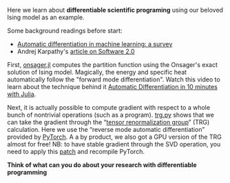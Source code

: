 Here we learn about **differentiable scientific programing** using our beloved Ising model as an example. 

Some background readings before start:

- [Automatic differentiation in machine learning: a survey](https://arxiv.org/abs/1502.05767)
- Andrej Karpathy's [article on Software 2.0](https://medium.com/@karpathy/software-2-0-a64152b37c35)

First, [onsager.jl](https://github.com/wangleiphy/DL4CSRC/blob/master/2-ising/onsager.jl) computes the partition function using the Onsager's exact solution of Ising model. Magically, the energy and specific heat automatically follow the "forward mode differentiation". Watch this video to learn about the technique behind it [Automatic Differentiation in 10 minutes with Julia](https://www.youtube.com/watch?v=vAp6nUMrKYg). 

Next, it is actually possible to compute gradient with respect to a whole bunch of nontrivial operations (such as a program).  [trg.py](https://github.com/wangleiphy/DL4CSRC/blob/master/2-ising/trg.py) shows that we can take the gradient through the “[tensor renormalization group](https://arxiv.org/abs/cond-mat/0611687)” (TRG) calculation. Here we use the “reverse mode automatic differentiation” provided by [PyTorch](https://pytorch.org/). A a by product, we also got a GPU version of the TRG almost for free! NB: to have stable gradient through the SVD operation, you need to apply this  [patch](https://github.com/wangleiphy/DL4CSRC/blob/master/2-ising/svd_backward.patch) and recompile PyTorch. 

**Think of what can you do about your research with differentiable programming**

